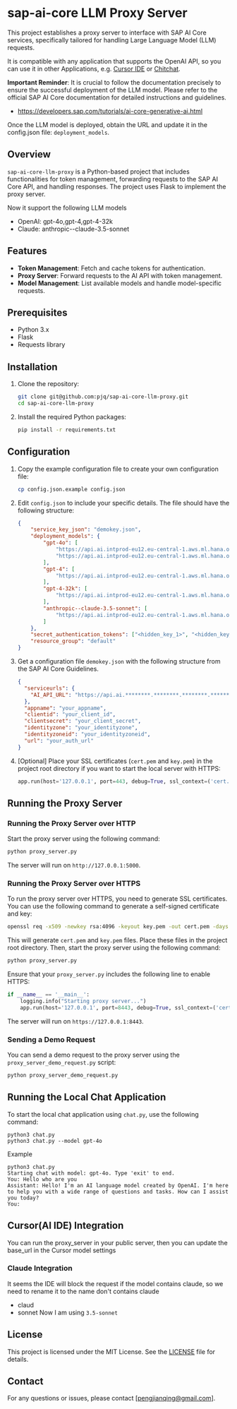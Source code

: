 # sap-ai-core LLM Proxy Server

This project establishes a proxy server to interface with SAP AI Core services, specifically tailored for handling Large Language Model (LLM) requests.

It is compatible with any application that supports the OpenAI API, so you can use it in other Applications, e.g. [Cursor IDE](https://www.cursor.com/) or [Chitchat](https://github.com/pjq/ChitChat/).

**Important Reminder**: It is crucial to follow the documentation precisely to ensure the successful deployment of the LLM model. Please refer to the official SAP AI Core documentation for detailed instructions and guidelines.
- https://developers.sap.com/tutorials/ai-core-generative-ai.html

Once the LLM model is deployed, obtain the URL and update it in the config.json file: `deployment_models`.

## Overview
`sap-ai-core-llm-proxy` is a Python-based project that includes functionalities for token management, forwarding requests to the SAP AI Core API, and handling responses. The project uses Flask to implement the proxy server.

Now it support the following LLM models
- OpenAI: gpt-4o,gpt-4,gpt-4-32k
- Claude: anthropic--claude-3.5-sonnet

## Features
- **Token Management**: Fetch and cache tokens for authentication.
- **Proxy Server**: Forward requests to the AI API with token management.
- **Model Management**: List available models and handle model-specific requests.

## Prerequisites
- Python 3.x
- Flask
- Requests library

## Installation
1. Clone the repository:
    ```sh
    git clone git@github.com:pjq/sap-ai-core-llm-proxy.git
    cd sap-ai-core-llm-proxy
    ```

2. Install the required Python packages:
    ```sh
    pip install -r requirements.txt
    ```

## Configuration
1. Copy the example configuration file to create your own configuration file:
    ```sh
    cp config.json.example config.json
    ```

2. Edit `config.json` to include your specific details. The file should have the following structure:
    ```json
    {
        "service_key_json": "demokey.json",
        "deployment_models": {
            "gpt-4o": [
                "https://api.ai.intprod-eu12.eu-central-1.aws.ml.hana.ondemand.com/v2/inference/deployments/<hidden_id_1>",
                "https://api.ai.intprod-eu12.eu-central-1.aws.ml.hana.ondemand.com/v2/inference/deployments/<hidden_id_2>"
            ],
            "gpt-4": [
                "https://api.ai.intprod-eu12.eu-central-1.aws.ml.hana.ondemand.com/v2/inference/deployments/<hidden_id_3>"
            ],
            "gpt-4-32k": [
                "https://api.ai.intprod-eu12.eu-central-1.aws.ml.hana.ondemand.com/v2/inference/deployments/<hidden_id_4>"
            ],
            "anthropic--claude-3.5-sonnet": [
                "https://api.ai.intprod-eu12.eu-central-1.aws.ml.hana.ondemand.com/v2/inference/deployments/<hidden_id_5>"
            ]
        },
        "secret_authentication_tokens": ["<hidden_key_1>", "<hidden_key_2>", "<hidden_key_3>", "<hidden_key_4>"],
        "resource_group": "default"
    }
    ```

3. Get a configuration file `demokey.json` with the following structure from the SAP AI Core Guidelines.
    ```json
    {
      "serviceurls": {
        "AI_API_URL": "https://api.ai.********.********.********.********.********.com"
      },
      "appname": "your_appname",
      "clientid": "your_client_id",
      "clientsecret": "your_client_secret",
      "identityzone": "your_identityzone",
      "identityzoneid": "your_identityzoneid",
      "url": "your_auth_url"
    }
    ```

4. [Optional] Place your SSL certificates (`cert.pem` and `key.pem`) in the project root directory if you want to start the local server with HTTPS:
    ```python
    app.run(host='127.0.0.1', port=443, debug=True, ssl_context=('cert.pem', 'key.pem'))
    ```

## Running the Proxy Server

### Running the Proxy Server over HTTP
Start the proxy server using the following command:
```sh
python proxy_server.py
```
The server will run on `http://127.0.0.1:5000`.

### Running the Proxy Server over HTTPS
To run the proxy server over HTTPS, you need to generate SSL certificates. You can use the following command to generate a self-signed certificate and key:

```sh
openssl req -x509 -newkey rsa:4096 -keyout key.pem -out cert.pem -days 365 -nodes
```

This will generate `cert.pem` and `key.pem` files. Place these files in the project root directory. Then, start the proxy server using the following command:
```sh
python proxy_server.py
```
Ensure that your `proxy_server.py` includes the following line to enable HTTPS:
```python
if __name__ == '__main__':
    logging.info("Starting proxy server...")
    app.run(host='127.0.0.1', port=8443, debug=True, ssl_context=('cert.pem', 'key.pem'))
```
The server will run on `https://127.0.0.1:8443`.

### Sending a Demo Request
You can send a demo request to the proxy server using the `proxy_server_demo_request.py` script:
```sh
python proxy_server_demo_request.py
```

## Running the Local Chat Application

To start the local chat application using `chat.py`, use the following command:
```shell
python3 chat.py 
python3 chat.py --model gpt-4o 
```
Example
```shell
python3 chat.py 
Starting chat with model: gpt-4o. Type 'exit' to end.
You: Hello who are you
Assistant: Hello! I'm an AI language model created by OpenAI. I'm here to help you with a wide range of questions and tasks. How can I assist you today?
You: 
```


## Cursor(AI IDE) Integration
You can run the proxy_server in your public server, then you can update the base_url in the Cursor model settings

### Claude Integration
It seems the IDE will block the request if the model contains claude, so we need to rename it to the name don't contains claude
- claud
- sonnet
Now I am using `3.5-sonnet`

## License
This project is licensed under the MIT License. See the [LICENSE](LICENSE) file for details.

## Contact
For any questions or issues, please contact [pengjianqing@gmail.com].